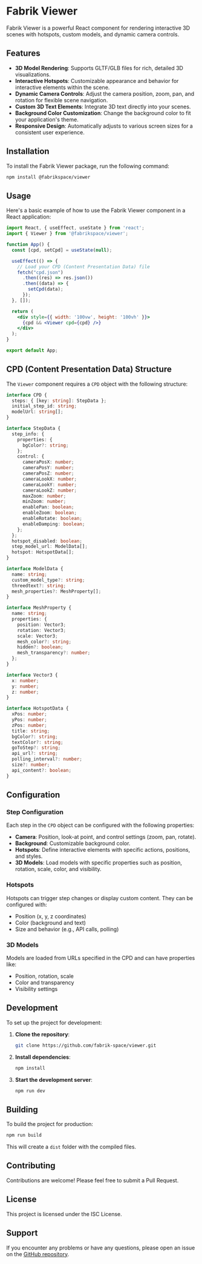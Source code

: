 
# Fabrik Viewer

Fabrik Viewer is a powerful React component for rendering interactive 3D scenes with hotspots, custom models, and dynamic camera controls.

## Features

- **3D Model Rendering**: Supports GLTF/GLB files for rich, detailed 3D visualizations.
- **Interactive Hotspots**: Customizable appearance and behavior for interactive elements within the scene.
- **Dynamic Camera Controls**: Adjust the camera position, zoom, pan, and rotation for flexible scene navigation.
- **Custom 3D Text Elements**: Integrate 3D text directly into your scenes.
- **Background Color Customization**: Change the background color to fit your application's theme.
- **Responsive Design**: Automatically adjusts to various screen sizes for a consistent user experience.

## Installation

To install the Fabrik Viewer package, run the following command:

```bash
npm install @fabrikspace/viewer
```

## Usage

Here's a basic example of how to use the Fabrik Viewer component in a React application:

```jsx
import React, { useEffect, useState } from 'react';
import { Viewer } from '@fabrikspace/viewer';

function App() {
  const [cpd, setCpd] = useState(null);

  useEffect(() => {
    // Load your CPD (Content Presentation Data) file
    fetch("cpd.json")
      .then((res) => res.json())
      .then((data) => {
        setCpd(data);
      });
  }, []);

  return (
    <div style={{ width: '100vw', height: '100vh' }}>
      {cpd && <Viewer cpd={cpd} />}
    </div>
  );
}

export default App;
```

## CPD (Content Presentation Data) Structure

The `Viewer` component requires a `CPD` object with the following structure:

```typescript
interface CPD {
  steps: { [key: string]: StepData };
  initial_step_id: string;
  modelUrl: string[];
}

interface StepData {
  step_info: {
    properties: {
      bgColor?: string;
    };
    control: {
      cameraPosX: number;
      cameraPosY: number;
      cameraPosZ: number;
      cameraLookX: number;
      cameraLookY: number;
      cameraLookZ: number;
      maxZoom: number;
      minZoom: number;
      enablePan: boolean;
      enableZoom: boolean;
      enableRotate: boolean;
      enableDamping: boolean;
    };
  };
  hotspot_disabled: boolean;
  step_model_url: ModelData[];
  hotspot: HotspotData[];
}

interface ModelData {
  name: string;
  custom_model_type?: string;
  threedtext?: string;
  mesh_properties?: MeshProperty[];
}

interface MeshProperty {
  name: string;
  properties: {
    position: Vector3;
    rotation: Vector3;
    scale: Vector3;
    mesh_color?: string;
    hidden?: boolean;
    mesh_transparency?: number;
  };
}

interface Vector3 {
  x: number;
  y: number;
  z: number;
}

interface HotspotData {
  xPos: number;
  yPos: number;
  zPos: number;
  title: string;
  bgColor?: string;
  textColor?: string;
  goToStep?: string;
  api_url?: string;
  polling_interval?: number;
  size?: number;
  api_content?: boolean;
}
```

## Configuration

### Step Configuration

Each step in the `CPD` object can be configured with the following properties:

- **Camera**: Position, look-at point, and control settings (zoom, pan, rotate).
- **Background**: Customizable background color.
- **Hotspots**: Define interactive elements with specific actions, positions, and styles.
- **3D Models**: Load models with specific properties such as position, rotation, scale, color, and visibility.

### Hotspots

Hotspots can trigger step changes or display custom content. They can be configured with:

- Position (x, y, z coordinates)
- Color (background and text)
- Size and behavior (e.g., API calls, polling)

### 3D Models

Models are loaded from URLs specified in the CPD and can have properties like:

- Position, rotation, scale
- Color and transparency
- Visibility settings

## Development

To set up the project for development:

1. **Clone the repository**:
    ```bash
    git clone https://github.com/fabrik-space/viewer.git
    ```
2. **Install dependencies**:
    ```bash
    npm install
    ```
3. **Start the development server**:
    ```bash
    npm run dev
    ```

## Building

To build the project for production:

```bash
npm run build
```

This will create a `dist` folder with the compiled files.

## Contributing

Contributions are welcome! Please feel free to submit a Pull Request.

## License

This project is licensed under the ISC License.

## Support

If you encounter any problems or have any questions, please open an issue on the [GitHub repository](https://github.com/fabrik-space/viewer/issues).

